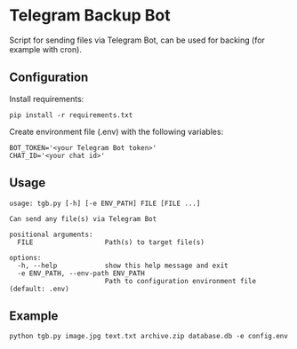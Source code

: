 # Telegram Backup Bot
Script for sending files via Telegram Bot, can be used for backing (for example with cron).

## Configuration

Install requirements:

```shell
pip install -r requirements.txt
```

Create environment file (.env) with the following variables:

```dotenv
BOT_TOKEN='<your Telegram Bot token>'
CHAT_ID='<your chat id>'
```

## Usage

```texta
usage: tgb.py [-h] [-e ENV_PATH] FILE [FILE ...]

Can send any file(s) via Telegram Bot

positional arguments:
  FILE                  Path(s) to target file(s)

options:
  -h, --help            show this help message and exit
  -e ENV_PATH, --env-path ENV_PATH
                        Path to configuration environment file (default: .env)
```

## Example

```shell
python tgb.py image.jpg text.txt archive.zip database.db -e config.env
```